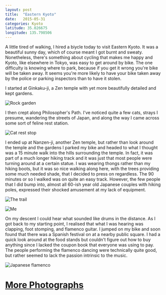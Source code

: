 ```yaml
---
layout: post
title:  "Eastern Kyoto"
date:   2015-05-31
categories: Kyoto
latitude: 35.026675
longitude: 135.798506
---
```


A little tired of walking, I hired a biycle today to visit Eastern Kyoto. It was a beautiful sunny day, which of course meant I got burnt and sweaty. Nonetheless, there's something about cycling that makes me happy and Kyoto, like elsewhere in Tokyo, was easy to get around by bike. The one difficulty is knowing where to park, because if you get it wrong you're bike will be taken away. It seems you're more likely to have your bike taken away by the police or parking inspectors than to have it stolen.

I started at Ginkaku-ji, a Zen temple with yet more beautifully detailed and kept gardens.

![Rock garden](https://lh3.googleusercontent.com/acZLcIsoZUfTzgWzwUc-zS5c8iOY2SO6LfyOrv-TK08=w614-h409-no)

I then crept along Philosopher's Path. I've noticed quite a few cats, strays I presume, wandering the streets of Japan, and along the way I came across some sort of feline rest station.

![Cat rest stop](https://lh3.googleusercontent.com/ieRLFnBxJSvL6wuFnA3KnvXt8GQARyG8Fshdy12JH5Y=w1201-h800-no)

I ended up at Nanzen-ji, another Zen temple, but rather than look around the temple and the gardens I parked my bike and headed to what I thought was a 15 minute walk into the hills surrounding the temple. In fact, it was part of a much longer hiking track and it was just that most people were turning around at a certain statue. I was wearing thongs rather than my hiking boots, but it was so nice walking along here, with the trees providing some much needed shade, that I decided to press on regardless. The 90 minutes or so I walked was on quite an easy track. However, the few people that I did bump into, almost all 60-ish year old Japanese couples with hiking poles, expressed their shocked amusement at my lack of equipment.

![The trail](https://lh3.googleusercontent.com/qJVd1eNtqpXZ3oeSrHqH1FoLTWu5LUMcykmEid-qaOE=w534-h800-no)

![Me](https://lh3.googleusercontent.com/oNrn5NQciNBg9UKhMYQlJZKc7jRUR4XjvncqdUkMQnE=w1201-h800-no)

On my descent I could hear what sounded like drums in the distance. As I got back to my starting point, I realised that what I was hearing was clapping, foot stomping, and flamenco guitar. I jumped on my bike and soon found that there was a Spanish festival on at a nearby public square. I had a quick look around at the food stands but couldn't figure out how to buy anything since I lacked the coupon book that everyone was using to pay. The people performing the flamenco dancing were technically quite good, but rather seemed to lack the passion intrinsic to the music.

![Japanese flamenco](https://lh3.googleusercontent.com/zPo1VsvUTa5eYQT46cIzfM7GS40DIBM4D62aBu3n9_8=w1280-h720-no)

# [More Photographs](https://goo.gl/photos/M8RufyTzyBua2asm8)
